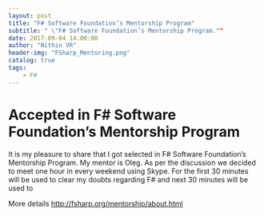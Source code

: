 ```yaml
---
layout: post
title: "F# Software Foundation’s Mentorship Program"
subtitle: " \"F# Software Foundation’s Mentorship Program.""
date: 2017-09-04 14:00:00
author: "Nithin VR"
header-img: "FSharp_Mentoring.png"
catalog: true
tags:
    - F#
---
```

# Accepted in F# Software Foundation’s Mentorship Program

It is my pleasure to share that I got selected in F# Software Foundation’s Mentorship Program. 
My mentor is Oleg. As per the discussion we decided to meet one hour in every weekend using Skype. For the first 30 minutes will be used to clear my doubts regarding F# and next 30 minutes will be used to  

More details http://fsharp.org/mentorship/about.html